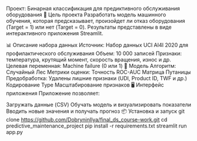 Проект: Бинарная классификация для предиктивного обслуживания оборудования
📌 Цель проекта
Разработать модель машинного обучения, которая предсказывает, произойдет ли отказ оборудования (Target = 1) или нет (Target = 0).
Результаты представлены в виде интерактивного приложения Streamlit.

📊 Описание набора данных
Источник: Набор данных UCI AI4I 2020 для профилактического обслуживания
Объем: 10 000 записей
Признаки: температура, крутящий момент, скорость вращения, износ и др.
Целевая переменная: Machine failure (0 или 1)
🧠 Модель
Алгоритм: Случайный Лес
Метрики оценки:
Точность
ROC-AUC
Матрица Путаницы
Предобработка:
Удалены лишние признаки (UDI, Product ID, TWF и др.)
Кодирование Type
Масштабирование признаков
🖥️ Интерфейс приложения
Приложение позволяет:

Загружать данные (CSV)
Обучать модель и визуализировать показатели
Вводить новые значения и получать прогноз
📦 Установка и запуск
git clone https://github.com/DobryninIlya/final_ds_course-work.git
cd predictive_maintenance_project
pip install -r requirements.txt
streamlit run app.py
